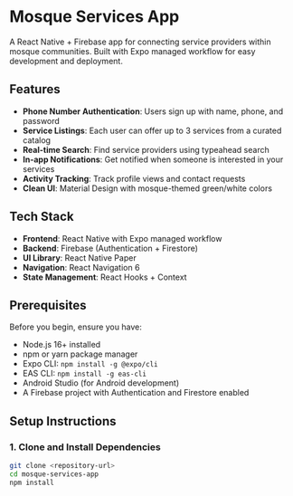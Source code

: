 # Mosque Services App

A React Native + Firebase app for connecting service providers within mosque communities. Built with Expo managed workflow for easy development and deployment.

## Features

- **Phone Number Authentication**: Users sign up with name, phone, and password
- **Service Listings**: Each user can offer up to 3 services from a curated catalog
- **Real-time Search**: Find service providers using typeahead search
- **In-app Notifications**: Get notified when someone is interested in your services
- **Activity Tracking**: Track profile views and contact requests
- **Clean UI**: Material Design with mosque-themed green/white colors

## Tech Stack

- **Frontend**: React Native with Expo managed workflow
- **Backend**: Firebase (Authentication + Firestore)
- **UI Library**: React Native Paper
- **Navigation**: React Navigation 6
- **State Management**: React Hooks + Context

## Prerequisites

Before you begin, ensure you have:

- Node.js 16+ installed
- npm or yarn package manager
- Expo CLI: `npm install -g @expo/cli`
- EAS CLI: `npm install -g eas-cli`
- Android Studio (for Android development)
- A Firebase project with Authentication and Firestore enabled

## Setup Instructions

### 1. Clone and Install Dependencies

```bash
git clone <repository-url>
cd mosque-services-app
npm install
